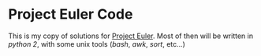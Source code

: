 Project Euler Code
==================

This is my copy of solutions for [Project Euler](http://projecteuler.net/). Most of then will be written in *python 2*, with some unix tools (*bash*, *awk*, *sort*, etc...)
